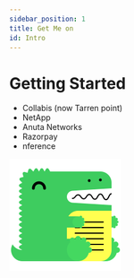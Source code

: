 ```yaml
---
sidebar_position: 1
title: Get Me on
id: Intro
---
```


# Getting Started

- Collabis (now Tarren point)
- NetApp 
- Anuta Networks
- Razorpay
- nference


![Docusaurus logo](/img/docusaurus.png)


